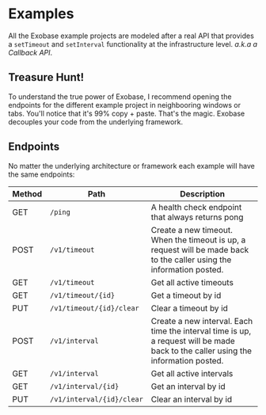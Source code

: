 # Examples

All the Exobase example projects are modeled after a real API that provides a `setTimeout` and `setInterval` functionality at the infrastructure level. _a.k.a a Callback API_.

## Treasure Hunt!

To understand the true power of Exobase, I recommend opening the endpoints for the different example project in neighbooring windows or tabs. You'll notice that it's 99% copy + paste. That's the magic. Exobase decouples your code from the underlying framework.

## Endpoints

No matter the underlying architecture or framework each example will have the same endpoints:

| Method | Path                      | Description                                                                                                                       |
| ------ | ------------------------- | --------------------------------------------------------------------------------------------------------------------------------- |
| GET    | `/ping`                   | A health check endpoint that always returns pong                                                                                  |
| POST   | `/v1/timeout`             | Create a new timeout. When the timeout is up, a request will be made back to the caller using the information posted.             |
| GET    | `/v1/timeout`             | Get all active timeouts                                                                                                           |
| GET    | `/v1/timeout/{id}`        | Get a timeout by id                                                                                                               |
| PUT    | `/v1/timeout/{id}/clear`  | Clear a timeout by id                                                                                                             |
| POST   | `/v1/interval`            | Create a new interval. Each time the interval time is up, a request will be made back to the caller using the information posted. |
| GET    | `/v1/interval`            | Get all active intervals                                                                                                          |
| GET    | `/v1/interval/{id}`       | Get an interval by id                                                                                                             |
| PUT    | `/v1/interval/{id}/clear` | Clear an interval by id                                                                                                           |
